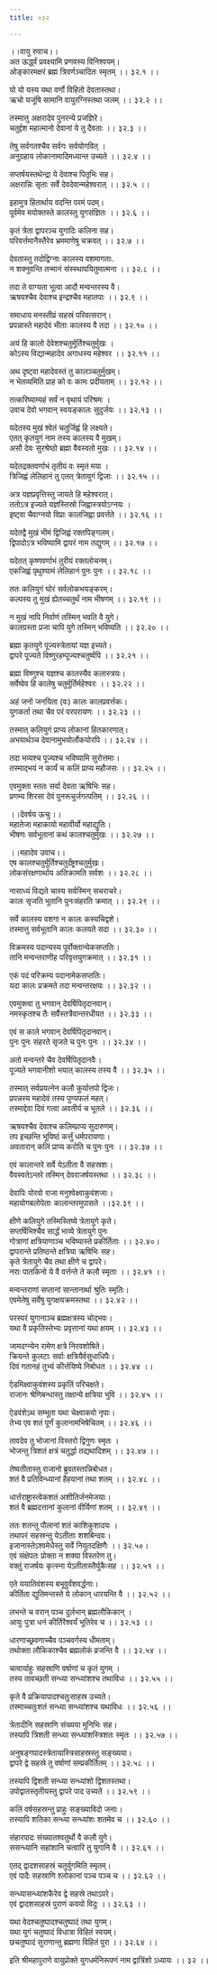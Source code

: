 ```yaml
---
title: ०३२

---
```

।।वायु रुवाच।।  
अत ऊर्द्ध्वं प्रवक्ष्यामि प्रणवस्य विनिश्वयम्।  
ओङ्कारमक्षरं ब्रह्म त्रिवर्णञ्चादितः स्मृतम् ।। ३२.१ ।।  
  
यो यो यस्य यथा वर्णो विहितो देवतास्तथा।  
ऋचो यजूंषि सामानि वायुरग्निस्तथा जलम् ।। ३२.२ ।।  
  
तस्मात्तु अक्षरादेव पुनरन्ये प्रजज्ञिरे।  
चतुर्द्दश महात्मानो देवानां ये तु दैवताः ।। ३२.३ ।।  
  
तेषु सर्वगतश्चैव सर्वगः सर्वयोगवित् ।  
अनुग्रहाय लोकानामादिमध्यान्त उच्यते ।। ३२.४ ।।  
  
सप्तर्षयस्तथेन्द्रा ये देवाश्च पितृभिः सह।  
अक्षरान्निः सृताः सर्वे देवदेवान्महेश्वरात् ।। ३२.५ ।।  
  
इहामुत्र हितार्थाय वदन्ति परमं पदम्।  
पूर्वमेव मयोक्तस्ते कालस्तु युगसंज्ञितः ।। ३२.६ ।।  
  
कृतं त्रेता द्वापरञ्च युगादिः कलिना सह।  
परिवर्त्तमानैस्तैरेव भ्रममाणेषु चक्रवत् ।। ३२.७ ।।  
  
देवतास्तु तदोद्विग्नाः कालस्य वशमागताः.  
न शक्नुवन्ति तन्मानं संस्स्थापयितुमात्मना ।। ३२.८ ।।  
  
तदा ते वाग्यता भूत्वा आदौ मन्वन्तरस्य वै।  
ऋषयश्चैव देवाश्च इन्द्रश्चैव महातपाः ।। ३२.९ ।।  
  
समाधाय मनस्तीव्रं सहस्रं परिवत्सरान्।  
प्रपन्नास्ते महादेवं भीताः कालस्य वै तदा ।। ३२.१० ।।  
  
अयं हि कालो देवेशश्चतुर्मूर्तिश्चतुर्मुखः ।  
कोऽस्य विद्यान्महादेव अगाधस्य महेश्वर ।। ३२.११ ।।  
  
अथ दृष्ट्वा महादेवस्तं तु कालञ्चतुर्मुखम्।  
न भेतव्यमिति प्राह को वः कामः प्रदीयताम् ।। ३२.१२ ।।  
  
तत्करिष्याम्यहं सर्वं न वृथायं परिश्रमः ।  
उवाच देवो भगवान् स्वयङ्कालः सुदुर्जयः ।। ३२.१३ ।।  
  
यदेतस्य मुखं श्वेतं चतुर्जिह्वं हि लक्ष्यते।  
एतत् कृतयुगं नाम तस्य कालस्य वै मुखम्।  
असौ देवः सुरश्रेष्ठो ब्रह्मा वैवस्वतो मुखः ।। ३२.१४ ।।  
  
यदेतद्रक्तवर्णाभं तृतीयं वः स्मृतं मया ।  
त्रिजिह्वं लेलिहानं तु एतत् त्रेतायुगं द्विजाः ।। ३२.१५ ।।  
  
अत्र यज्ञप्रवृत्तिस्तु जायते हि महेश्वरात्।  
ततोऽत्र इज्यते यज्ञस्तिस्रो जिह्वास्त्रयोऽग्नयः ।  
इष्ट्वा चैवाग्नयो विप्राः कालजिह्वा प्रवर्त्तते ।। ३२.१६ ।।  
  
यदेतद्वै मुखं भीमं द्विजिह्वं रक्तपिङ्गलम्।  
द्विपादोऽत्र भविष्यामि द्वापरं नाम तद्युगम् ।। ३२.१७ ।।  
  
यदेतत् कृष्णवर्णाभं तुरीयं रक्तलोचनम्।  
एकजिह्वं पृथुश्यामं लेलिहानं पुनः पुनः ।। ३२.१८ ।।  
  
ततः कलियुगं घोरं सर्वलोकभयङ्करम्।  
कल्पस्य तु मुखं ह्येतच्चतुर्थं नाम भीषणम् ।। ३२.१९ ।।  
  
न मुखं नापि निर्वाणं तस्मिन् भवति वै युगे।  
कालग्रस्ता प्रजा चापि युगे तस्मिन् भविष्यति ।। ३२.२० ।।  
  
ब्रह्मा कृतयुगे पूज्यस्त्रेतायां यज्ञ इच्यते।  
द्वापरे पूज्यते विष्णुरहम्पूज्यश्चतुर्ष्वपि ।। ३२.२१ ।।  
  
ब्रह्मा विष्णुश्च यज्ञश्च कालस्यैव कलास्त्रयः।  
सर्वेष्वेव हि कालेषु चतुर्मूर्तिर्महेश्वरः ।। ३२.२२ ।।  
  
अहं जनो जनयिता (वः) कालः कालप्रवर्त्तकः।  
युगकर्ता तथा चैव परं परपरायणः ।। ३२.२३ ।।  
  
तस्मात् कलियुगं प्राप्य लोकानां हितकारणात्।  
अभयार्थञ्च देवानामुभयोर्लोकयोरपि ।। ३२.२४ ।।  
  
तदा भव्यश्च पूज्यश्च भविष्यामि सुरोत्तमाः।  
तस्माद्भयं न कार्यं च कलिं प्राप्य महौजसः ।। ३२.२५ ।।  
  
एवमुक्ता स्ततः सर्वा देवता ऋषिभिः सह।  
प्रणम्य शिरसा देवं पुनरूचुर्जगत्पतिम् ।। ३२.२६ ।।  
  
।।देवर्षय ऊचुः।।  
महातेजा महाकायो महावीर्यो महाद्युतिः।  
भीषणः सर्वभूतानां कथं कालश्चतुर्मुखः ।। ३२.२७ ।।  
  
।।महादेव उवाच।।  
एष कालश्चतुर्मूर्तिश्चतुर्दंष्ट्रश्चतुर्मुखः।  
लोकसंरक्षणार्थाय अतिक्रामति सर्वशः ।। ३२.२८ ।।  
  
नासाध्यं विद्यते चास्य सर्वस्मिन् सचराचरे।  
कालः सृजति भूतानि पुनःसंहरति क्रमात् ।। ३२.२९ ।।  
  
सर्वे कालस्य वशगा न कालः कस्यचिद्वशे।  
तस्मात्तु सर्वभूतानि कालः कलयते सदा ।। ३२.३० ।।  
  
विक्रमस्य पदान्यस्य पूर्वोक्तान्येकसप्ततिः।  
तानि मन्वन्तराणीह परिवृत्तयुगक्रमात् ।। ३२.३१ ।।  
  
एकं पदं परिक्रम्य पदानामेकसप्ततिः।  
यदा कालः प्रक्रमते तदा मन्वन्तरक्षयः ।। ३२.३२ ।।  
  
एवमुक्त्वा तु भगवान् देवर्षिपितृदानवान्।  
नमस्कृतश्च तैः सर्वैस्तत्रैवान्तरधीयत ।। ३२.३३ ।।  
  
एवं स काले भगवान् देवर्षिपितृदानवान्।  
पुनः पुनः संहरते सृजते च पुनः पुनः ।। ३२.३४ ।।  
  
अतो मन्वन्तरे चैव देवर्षिपितृदानवैः।  
पूज्यते भगवानीशो भयात् कालस्य तस्य वै ।। ३२.३५ ।।  
  
तस्मात् सर्वप्रयत्नेन कलौ कुर्यात्तपो द्विजः।  
प्रपन्नस्य महादेवं तस्य पुण्यफलं महत्।  
तस्माद्देवा दिवं गत्वा अवतीर्य च भूतले ।। ३२.३६ ।।  
  
ऋषयश्चैव देवाश्च कलिम्प्राप्य सुदारुणम्।  
तप इच्छन्ति भूयिष्ठं कर्त्तुं धर्मपरायणाः।  
अवतारान् कलिं प्राप्य करोति च पुनः पुनः ।। ३२.३७ ।।  
  
एवं कालान्तरे सर्वे येऽतीता वै सहस्रशः।  
वैवस्वतेऽन्तरे तस्मिन् देवराजर्षयस्तथा ।। ३२.३८ ।।  
  
देवापिः पोरवो राजा मनुश्वेक्ष्वाकुवंशजाः।  
महायोगबलोपेताः कालान्तरमुपासते ।।३२.३९ ।।  
  
क्षीणे कलियुगे तस्मिस्तिष्ये त्रेतायुगे कृते।  
सप्तर्षिभिश्चैव सार्द्धं भाव्ये त्रेतायुगे पुनः  
गोत्राणां क्षत्रियाणाञ्च भविष्यास्ते प्रकीर्तिताः ।। ३२.४०।  
द्वापरान्ते प्रतिष्ठन्ते क्षत्रिया ऋषिभिः सह।  
कृते त्रेतायुगे चैव तथा क्षीणे च द्वापरे।  
नराः पातकिनो ये वै वर्त्तन्ते ते कलौ स्मृताः ।। ३२.४१ ।।  
  
मन्वन्तराणां सप्तानां सान्तानार्था श्रुतिः स्मृतिः।  
एवमेतेषु सर्वेषु युगक्षयक्रमस्तथा ।। ३२.४२ ।।  
  
परस्परं युगानाञ्च ब्रह्मक्षत्रस्य चोद्भवः।  
यथा वै प्रकृतिस्तेभ्यः प्रवृत्तानां यथा क्षयम् ।। ३२.४३ ।।  
  
जामदग्न्येन रामेण क्षत्रे निरवशोषिते।  
क्रियन्ते कुलटाः सर्वाः क्षत्रियैर्वसुधाधिपैः।  
दिवं गतानहं तुभ्यं कीर्त्तयिष्ये निबोधत ।। ३२.४४ ।।  
  
ऐडमिक्ष्वाकुवंशस्य प्रकृतिं परिचक्षते।  
राजानः श्रेणिबन्धास्तु तक्षान्ये क्षत्रिया भुवि ।। ३२.४५ ।।  
  
ऐडवंशेऽथ सम्भूता यथा चेक्ष्वाकवो नृपाः।  
तेभ्य एव शतं पूर्णं कुलानामभिषेचितम् ।। ३२.४६ ।।  
  
तावदेव तु भोजानां विस्तरो द्विगुणः स्मृतः ।  
भोजन्तु त्रिशतं क्षत्रं चतुर्द्धा तद्यथादिशम् ।। ३२.४७ ।।  
  
तेष्वतीतास्तु राजानो ब्रुवतस्तान्निबोधत।  
शतं वै प्रतिविन्ध्यानां हैहयानां तथा शतम् ।। ३२.४८ ।।  
  
धार्त्तराष्ट्रास्त्वेकशतं अशीतिर्जनमेजयाः।  
शतं वै ब्रह्मदत्तानां कुलानां वीर्यिणां शतम् ।। ३२.४९ ।।  
  
ततः शतन्तु पौलानां शतं काशिकुशादयः ।  
तथापरं सहस्रन्तु येऽतीताः शशबिन्दवः।  
इजानास्तेऽश्वमेधैस्तु सर्वे नियुतदक्षिणैः ।। ३२.५०।  
एवं संक्षेपतः प्रोक्ता न शक्या विस्तरेण तु।  
वक्तुं राजर्षयः कृत्स्ना येऽतीतास्तैर्युकैःसह ।। ३२.५१ ।।  
  
एते ययातिवंशस्य बभूवुर्वंशवर्द्धनाः।  
कीर्तिता द्युतिमन्तस्ते ये लोकान् धारयन्ति वै ।। ३२.५२ ।।  
  
लभन्ते च वरान् पञ्च दुर्लभान् ब्रह्मलौकिकान् ।  
आयुः पुत्रा धनं कीर्तिरैश्वर्यं भूतिरेव च ।। ३२.५३ ।।  
  
धारणाच्छ्रवणाच्चैव पञ्चवर्गस्य धीमताम्।  
तथोक्ता लौकिकाश्चैव ब्रह्मलोकं व्रजन्ति वै ।। ३२.५४ ।।  
  
चत्वार्याहुः सहस्राणि वर्षाणां च कृतं युगम् ।  
तस्य तावच्छती सन्ध्या सन्ध्यांशश्च तथाविधः ।। ३२.५५ ।।  
  
कृते वै प्रक्रियापादश्चतुःसाहस्र उच्यते।  
तस्माच्चतुःशतं सन्ध्या सन्ध्यांशश्च यथाविधः ।। ३२.५६ ।।  
  
त्रेतादीनि सहस्राणि संख्यया मुनिभिः सह।  
तस्यापि त्रिशती सन्ध्या सन्ध्यांशस्त्रिशतः स्मृतः ।। ३२.५७ ।।  
  
अनुषङ्गपादस्त्रेतायास्त्रिसाहस्रस्तु सङ्ख्यया।  
द्वापरे द्वे सहस्रे तु वर्षाणां सम्प्रकीर्तितम् ।। ३२.५८ ।।  
  
तस्यापि द्विशती सन्ध्या सन्ध्यांशो द्विशतस्तथा।  
उपोद्वातस्तृतीयस्तु द्वापरे पाद उच्यते ।। ३२.५९ ।।  
  
कलिं वर्षसहस्रन्तु प्राहुः सङ्ख्याविदो जनाः।  
तस्यापि शतिका सन्ध्या सन्ध्यांशः शतमेव च ।। ३२.६० ।।  
  
संहारपादः संख्यातश्वतुर्थो वै कलौ युगे।  
ससन्ध्यानि सहांशानि चत्वारि तु युगानि वै ।। ३२.६१ ।।  
  
एतद् द्वादशसाहस्रं चतुर्युगमिति स्मृतम्।  
एवं पादैः सहस्राणि श्लोकानां पञ्च पञ्च च ।। ३२.६२ ।।  
  
सन्ध्यासन्ध्यांशकैरेव द्वे सहस्रे तथाऽपरे।  
एवं द्वादशसाहस्रं पुराणं कवयो विदुः ।। ३२.६३ ।।  
  
यथा वेदश्चतुष्पादश्चतुष्पादं तथा युगम्।  
यथा युगं चतुष्पादं विधात्रा विहितं स्वयम्।  
छचतुष्पादं सुराणान्तु ब्रह्मणा विहितं पुरा ।। ३२.६४ ।।  
  
इति श्रीमहापुराणे वायुप्रोक्ते युगधर्मनिरूपणं नाम द्वात्रिंशो ऽध्यायः ।। ३२ ।।